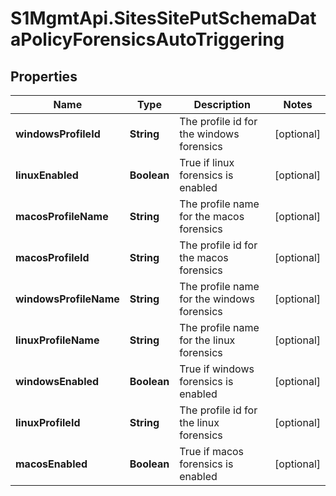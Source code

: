 # S1MgmtApi.SitesSitePutSchemaDataPolicyForensicsAutoTriggering

## Properties
Name | Type | Description | Notes
------------ | ------------- | ------------- | -------------
**windowsProfileId** | **String** | The profile id for the windows forensics | [optional] 
**linuxEnabled** | **Boolean** | True if linux forensics is enabled | [optional] 
**macosProfileName** | **String** | The profile name for the macos forensics | [optional] 
**macosProfileId** | **String** | The profile id for the macos forensics | [optional] 
**windowsProfileName** | **String** | The profile name for the windows forensics | [optional] 
**linuxProfileName** | **String** | The profile name for the linux forensics | [optional] 
**windowsEnabled** | **Boolean** | True if windows forensics is enabled | [optional] 
**linuxProfileId** | **String** | The profile id for the linux forensics | [optional] 
**macosEnabled** | **Boolean** | True if macos forensics is enabled | [optional] 


